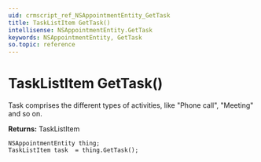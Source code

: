 ```yaml
---
uid: crmscript_ref_NSAppointmentEntity_GetTask
title: TaskListItem GetTask()
intellisense: NSAppointmentEntity.GetTask
keywords: NSAppointmentEntity, GetTask
so.topic: reference
---
```


# TaskListItem GetTask()

Task comprises the different types of activities, like "Phone call", "Meeting" and so on.

**Returns:** TaskListItem

```crmscript
NSAppointmentEntity thing;
TaskListItem task  = thing.GetTask();
```

